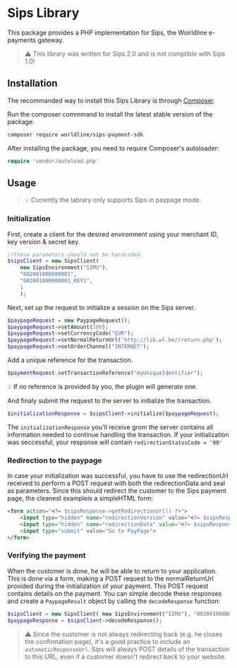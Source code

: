 # Sips Library

This package provides a PHP implementation for Sips, the Woirldline e-payments gateway.

>:warning: This library was written for Sips 2.0 and is not comptible with Sips 1.0!

## Installation
The recommanded way to install this Sips Library is through [Composer](http://getcomposer.org).

Run the composer commmand to install the latest stable version of the package:
```bash
composer require worldline/sips-payment-sdk
```
After installing the package, you need to require Composer's autoloader:
```php
require 'vendor/autoload.php'
```

## Usage
>:bulb: Currently the labrary only supports Sips in paypage mode.
### Initialization
First, create a client for the desired environment using your merchant ID, key version & secret key.  

```php
//these parameters should not be hardcoded.
$sipsClient = new SipsClient(
    new SipsEnvironment("SIMU"), 
    "002001000000001", 
    "002001000000001_KEY1",
    1
    );
```
    
Next, set up the request to initialize a session on the Sips server. 

```php
$paypageRequest = new PaypageRequest();
$paypageRequest->setAmount(200);
$paypageRequest->setCurrencyCode("EUR");
$paypageRequest->setNormalReturnUrl('http://lib.wl.be//return.php');
$paypageRequest->setOrderChannel("INTERNET");
```

Add a unique reference for the transaction.
```php
$paymentRequest.setTransactionReference("myUniqueIdentifier");
``` 
:bulb: If no reference is provided by you, the plugin will generate one.

And finaly submit the request to the server to initialize the transaction.
```php
$initializationResponse = $sipsClient->initialize($paypageRequest);
```
The `initializationResponse` you'll receive grom the server contains all information needed to continue handling the transaction.
If your initialization was seccessful, your response will contain `redirectionStatusCode = '00'`  

### Redirection to the paypage
In case your initialization was successful, you have to use the redirectionUrl received to perform a POST request with both the redirectionData and seal as parameters.
Since this should redirect the customer to the Sips payment page, the cleanest exampleis a simpleHTML form:
```html
<form action="<?= $sipsResponse->getRedirectionUrl() ?>">
    <input type="hidden" name="redirectionVersion" value="<?= $sipsResponse->getRedirectionVersion() ?>">
    <input type="hidden" name="redirectionData" value="<?= $sipsResponse->getRedirectionData() ?>">
    <input type="submit" value="Go to PayPage">
</form>
```

### Verifying the payment
When the customer is done, he will be able to return to your application. This is done via a form, making a POST request to the normalReturnUrl provided during the initialization of your payment.
This POST request contains details on the payment.
You can simple decode these responses and create a `PaypageResult` object by calling the `decodeResponse` function:

```php
$sipsClient = new SipsClient( new SipsEnvironment("SIMU"), "002001000000001", "002001000000001_KEY1", 1 );
$paypageResponse = $sipsClient->decodeResponse();

```

> :warning: Since the customer is not always redirecting back (e.g. he closes the confirmation page), it's a good practice
to include an `automaticResponseUrl`. Sips will always POST details of the transaction to this URL, even if a customer
doesn't redirect back to your website.

